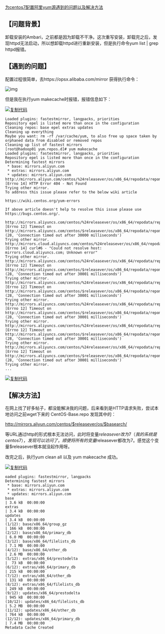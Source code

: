 [为centos7配置阿里yum源遇到的问题以及解决方法](https://www.cnblogs.com/xuelisheng/p/11452926.html)

## 【问题背景】

卸载安装的Ambari，之前都是因为卸载不干净。这次重写安装，卸载完之后，发现httpd无法启动，所以想卸载httpd进行重新安装，但是执行命令yum list | grep httpd报错。

## 【遇到的问题】

配置过程很简单，去https://opsx.alibaba.com/mirror 获得执行命令：

![img](https://img2018.cnblogs.com/blog/1427627/201909/1427627-20190903142741336-83866376.png)

 

 但是我在执行yum makecache时报错，报错信息如下：

[![复制代码](https://common.cnblogs.com/images/copycode.gif)](javascript:void(0);)

```
Loaded plugins: fastestmirror, langpacks, priorities
Repository epel is listed more than once in the configuration
Cleaning repos: base epel extras updates
Cleaning up everything
Maybe you want: rm -rf /var/cache/yum, to also free up space taken by orphaned data from disabled or removed repos
Cleaning up list of fastest mirrors
[root@hadoop01 yum.repos.d]# yum makecache  
Loaded plugins: fastestmirror, langpacks, priorities
Repository epel is listed more than once in the configuration
Determining fastest mirrors
 * base: mirrors.aliyun.com
 * extras: mirrors.aliyun.com
 * updates: mirrors.aliyun.com
http://mirrors.aliyun.com/centos/%24releasever/os/x86_64/repodata/repomd.xml: [Errno 14] HTTP Error 404 - Not Found
Trying other mirror.
To address this issue please refer to the below wiki article 

https://wiki.centos.org/yum-errors

If above article doesn't help to resolve this issue please use https://bugs.centos.org/.

http://mirrors.aliyuncs.com/centos/%24releasever/os/x86_64/repodata/repomd.xml: [Errno 12] Timeout on http://mirrors.aliyuncs.com/centos/$releasever/os/x86_64/repodata/repomd.xml: (28, 'Connection timed out after 30000 milliseconds')
Trying other mirror.
http://mirrors.cloud.aliyuncs.com/centos/%24releasever/os/x86_64/repodata/repomd.xml: [Errno 14] curl#6 - "Could not resolve host: mirrors.cloud.aliyuncs.com; Unknown error"
Trying other mirror.
http://mirrors.aliyuncs.com/centos/%24releasever/os/x86_64/repodata/repomd.xml: [Errno 12] Timeout on http://mirrors.aliyuncs.com/centos/$releasever/os/x86_64/repodata/repomd.xml: (28, 'Connection timed out after 30001 milliseconds')
Trying other mirror.
http://mirrors.aliyuncs.com/centos/%24releasever/os/x86_64/repodata/repomd.xml: [Errno 12] Timeout on http://mirrors.aliyuncs.com/centos/$releasever/os/x86_64/repodata/repomd.xml: (28, 'Connection timed out after 30001 milliseconds')
Trying other mirror.
http://mirrors.aliyuncs.com/centos/%24releasever/os/x86_64/repodata/repomd.xml: [Errno 12] Timeout on http://mirrors.aliyuncs.com/centos/$releasever/os/x86_64/repodata/repomd.xml: (28, 'Connection timed out after 30001 milliseconds')
Trying other mirror.
http://mirrors.aliyuncs.com/centos/%24releasever/os/x86_64/repodata/repomd.xml: [Errno 12] Timeout on http://mirrors.aliyuncs.com/centos/$releasever/os/x86_64/repodata/repomd.xml: (28, 'Connection timed out after 30001 milliseconds')
Trying other mirror.
http://mirrors.aliyuncs.com/centos/%24releasever/os/x86_64/repodata/repomd.xml: [Errno 12] Timeout on http://mirrors.aliyuncs.com/centos/$releasever/os/x86_64/repodata/repomd.xml: (28, 'Connection timed out after 30001 milliseconds')
Trying other mirror.
...
```

[![复制代码](https://common.cnblogs.com/images/copycode.gif)](javascript:void(0);)

## 【解决方法】

在网上找了好多帖子，都没能解决我的问题，后来看到是HTTP请求失败，尝试本地访问之前wget下来的 CentOS-Base.repo 发现其中的：

http://mirrors.aliyun.com/centos/$releasever/os/$basearch/

等URL通过http的形式根本无法访问，此时将变量$releasever改为7（我的系统是centos 7），发现可以访问了，顺便将所有的变量$releasever都改为7。感觉这个变量$releasever根本就没起作用呀。

改完之后，执行yum clean all 以及 yum makecache 成功。

[![复制代码](https://common.cnblogs.com/images/copycode.gif)](javascript:void(0);)

```
oaded plugins: fastestmirror, langpacks
Determining fastest mirrors
 * base: mirrors.aliyun.com
 * extras: mirrors.aliyun.com
 * updates: mirrors.aliyun.com
base                                                                                                                 | 3.6 kB  00:00:00     
extras                                                                                                               | 3.4 kB  00:00:00     
updates                                                                                                              | 3.4 kB  00:00:00     
(1/12): base/x86_64/group_gz                                                                                         | 166 kB  00:00:00     
(2/12): base/x86_64/primary_db                                                                                       | 6.0 MB  00:00:00     
(3/12): base/x86_64/filelists_db                                                                                     | 7.1 MB  00:00:00     
(4/12): base/x86_64/other_db                                                                                         | 2.6 MB  00:00:00     
(5/12): extras/x86_64/prestodelta                                                                                    |  73 kB  00:00:00     
(6/12): extras/x86_64/primary_db                                                                                     | 215 kB  00:00:00     
(7/12): extras/x86_64/other_db                                                                                       | 131 kB  00:00:00     
(8/12): extras/x86_64/filelists_db                                                                                   | 249 kB  00:00:00     
(9/12): updates/x86_64/prestodelta                                                                                   | 945 kB  00:00:00     
(10/12): updates/x86_64/filelists_db                                                                                 | 5.2 MB  00:00:00     
(11/12): updates/x86_64/other_db                                                                                     | 764 kB  00:00:00     
(12/12): updates/x86_64/primary_db                                                                                   | 7.4 MB  00:00:00     
Metadata Cache Created
```